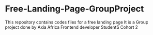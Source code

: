 # Free-Landing-Page-GroupProject
This repository contains codes files for a free landing page
It is a Group project done by Axia Africa Frontend developer StudentS Cohort 2
